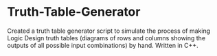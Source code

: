 # Truth-Table-Generator

Created a truth table generator script to simulate the process of making Logic Design truth tables (diagrams of rows and columns showing the outputs of all possible input combinations) by hand. Written in C++.
